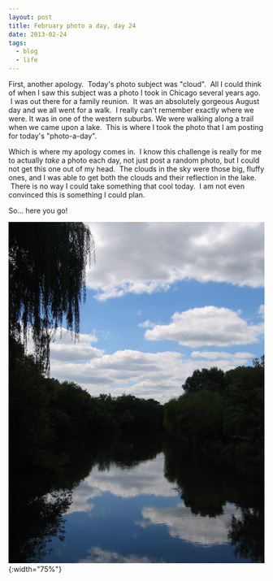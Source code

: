 ```yaml
---
layout: post
title: February photo a day, day 24
date: 2013-02-24
tags:
  - blog
  - life
---
```


First, another apology.  Today's photo subject was "cloud".  All I could think of when I saw this subject was a photo I took in Chicago several years ago.  I was out there for a family reunion.  It was an absolutely gorgeous August day and we all went for a walk.  I really can't remember exactly where we were. It was in one of the western suburbs. We were walking along a trail when we came upon a lake.  This is where I took the photo that I am posting for today's "photo-a-day".

Which is where my apology comes in.  I know this challenge is really for me to actually _take_ a photo each day, not just post a random photo, but I could not get this one out of my head.  The clouds in the sky were those big, fluffy ones, and I was able to get both the clouds and their reflection in the lake.  There is no way I could take something that cool today.  I am not even convinced this is something I could plan.

So... here you go!

![Clouds over a lake near Chicago](/assets/images/posts/24-feb-clouds.jpg){:width="75%"}
